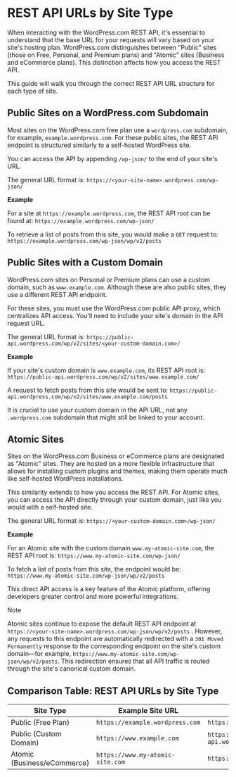 # REST API URLs by Site Type

When interacting with the WordPress.com REST API, it's essential to understand that the base URL for your requests will vary based on your site's hosting plan. WordPress.com distinguishes between "Public" sites (those on Free, Personal, and Premium plans) and "Atomic" sites (Business and eCommerce plans). This distinction affects how you access the REST API.

This guide will walk you through the correct REST API URL structure for each type of site.

## Public Sites on a WordPress.com Subdomain

Most sites on the WordPress.com free plan use a `wordpress.com` subdomain, for example, `example.wordpress.com`. For these public sites, the REST API endpoint is structured similarly to a self-hosted WordPress site.

You can access the API by appending `/wp-json/` to the end of your site's URL.

The general URL format is:
`https://<your-site-name>.wordpress.com/wp-json/`

**Example**

For a site at `https://example.wordpress.com`, the REST API root can be found at:
`https://example.wordpress.com/wp-json/`

To retrieve a list of posts from this site, you would make a `GET` request to:
`https://example.wordpress.com/wp-json/wp/v2/posts`

## Public Sites with a Custom Domain

WordPress.com sites on Personal or Premium plans can use a custom domain, such as `www.example.com`. Although these are also public sites, they use a different REST API endpoint.

For these sites, you must use the WordPress.com public API proxy, which centralizes API access. You'll need to include your site's domain in the API request URL.

The general URL format is:
`https://public-api.wordpress.com/wp/v2/sites/<your-custom-domain.com>/`

**Example**

If your site's custom domain is `www.example.com`, its REST API root is:
`https://public-api.wordpress.com/wp/v2/sites/www.example.com/`

A request to fetch posts from this site would be sent to:
`https://public-api.wordpress.com/wp/v2/sites/www.example.com/posts`

It is crucial to use your custom domain in the API URL, not any `.wordpress.com` subdomain that might still be linked to your account.

## Atomic Sites

Sites on the WordPress.com Business or eCommerce plans are designated as "Atomic" sites. They are hosted on a more flexible infrastructure that allows for installing custom plugins and themes, making them operate much like self-hosted WordPress installations.

This similarity extends to how you access the REST API. For Atomic sites, you can access the API directly through your custom domain, just like you would with a self-hosted site.

The general URL format is:
`https://<your-custom-domain.com>/wp-json/`

**Example**

For an Atomic site with the custom domain `www.my-atomic-site.com`, the REST API root is:
`https://www.my-atomic-site.com/wp-json/`

To fetch a list of posts from this site, the endpoint would be:
`https://www.my-atomic-site.com/wp-json/wp/v2/posts`

This direct API access is a key feature of the Atomic platform, offering developers greater control and more powerful integrations.

> [!NOTE]
> Atomic sites continue to expose the default REST API endpoint at `https://<your-site-name>.wordpress.com/wp-json/wp/v2/posts` . However, any requests to this endpoint are automatically redirected with a `301 Moved Permanently` response to the corresponding endpoint on the site's custom domain—for example, `https://www.my-atomic-site.com/wp-json/wp/v2/posts`. This redirection ensures that all API traffic is routed through the site's canonical custom domain.

## Comparison Table: REST API URLs by Site Type

| Site Type                  | Example Site URL                        | REST API Base URL                                                      |
|----------------------------|-----------------------------------------|------------------------------------------------------------------------|
| Public (Free Plan)         | `https://example.wordpress.com` | `https://example.wordpress.com/wp-json/`                       |
| Public (Custom Domain)     | `https://www.example.com`       | `https://public-api.wordpress.com/wp/v2/sites/www.example.com/`|
| Atomic (Business/eCommerce)| `https://www.my-atomic-site.com`        | `https://www.my-atomic-site.com/wp-json/`                              |